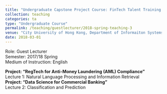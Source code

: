```yaml
---
title: "Undergraduate Capstone Project Course: FinTech Talent Training Program"
collection: teaching
categories: ta
type: "Undergraduate Course"
permalink: /teaching/guestlecturer/2018-spring-teaching-3
venue: "City University of Hong Kong, Department of Informaiton Systems"
date: 2018-03-01
---
```


Role: Guest Lecturer\
Semester: 2017/18 Spring\
Medium of Instruction: English

**Project: “RegTech for Anti-Money Laundering (AML) Compliance”**\
Lecture 1: Natural Language Processing and Information Retrieval\
**Project: “Data Science for Commercial Banking”**\
Lecture 2: Classification and Prediction
